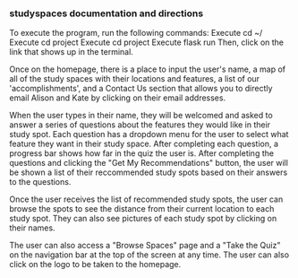 ### studyspaces documentation and directions ###

To execute the program, run the following commands:
    Execute cd ~/
    Execute cd project
    Execute cd project
    Execute flask run
Then, click on the link that shows up in the terminal.

Once on the homepage, there is a place to input the user's name, a map of all of the study spaces with their locations and features,
a list of our 'accomplishments', and a Contact Us section that allows you to directly email Alison and Kate by clicking on their email addresses.

When the user types in their name, they will be welcomed and asked to answer a series of questions about the features they
would like in their study spot. Each question has a dropdown menu for the user to select what feature they want in their study space. After
completing each question, a progress bar shows how far in the quiz the user is. After completing the questions and clicking the "Get My
Recommendations" button, the user will be shown a list of their reccommended study spots based on their answers to the questions.

Once the user receives the list of recommended study spots, the user can browse the spots to see the distance from
their current location to each study spot. They can also see pictures of each study spot by clicking on their names.

The user can also access a "Browse Spaces" page and a "Take the Quiz" on the navigation bar at the top of the screen at any time. The user
can also click on the logo to be taken to the homepage.